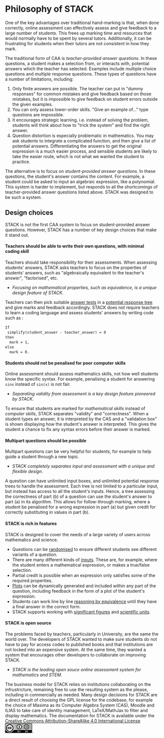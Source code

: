 # Philosophy of STACK

One of the key advantages over traditional hand-marking is that, when done correctly, online assessment can effectively assess and give feedback to a large number of students. This frees up marking time and resources that would normally have to be spent by several tutors. Additionally, it can be frustrating for students when their tutors are not consistent in how they mark.

The traditional form of CAA is *teacher-provided answer questions*. In these questions, a student makes a selection from, or interacts with, potential answers which the teacher has selected. Examples include multiple choice questions and multiple response questions. These types of questions have a number of limitations, including:

1. Only finite answers are possible. The teacher can put in "dummy responses" for common mistakes and give feedback based on those mistakes, but it is impossible to give feedback on student errors outside the given examples.
2. You can only assess lower-order skills. "Give an example of..." type questions are impossible.
3. It encourages strategic learning, i.e. instead of solving the problem, students will think about how to "trick the system" and find the right answer.
4. Question distortion is especially problematic in mathematics. You may ask students to integrate a complicated function, and then give a list of potential answers. Differentiating the answers to get the original expression is a much easier process, and sensible students are likely to take the easier route, which is not what we wanted the student to practice.

The alternative is to focus on *student-provided answer questions*. In these questions, the student's answer contains the content. For example, a student could be asked to input an algebraic expression, like a polynomial. This system is harder to implement, but responds to all the shortcomings of teacher-provided answer questions listed above. STACK was designed to be such a system.

## Design choices

STACK is not the first CAA system to focus on student-provided answer questions. However, STACK has a number of key design choices that make it stand out.

#### Teachers should be able to write their own questions, with minimal coding skill

Teachers should take responsibility for their assessments. When assessing students' answers, STACK asks teachers to focus on the properties of students' answers, such as "algebraically equivalent to the teacher's answer", "factorised", etc. 

* _Focusing on mathematical properties, such as equivalence, is a unique design feature of STACK._

Teachers can then pick suitable [answer tests](../Authoring/Answer_Tests/index.md) in a [potential response tree](../Authoring/Potential_response_trees.md) and give marks and feedback accordingly.  STACK does not require teachers to learn a coding language and assess students' answers by writing code such as :

```
If
 simplify(student_answer - teacher_answer) = 0
then
  mark = 1,
else
  mark = 0.
```

#### Students should not be penalised for poor computer skills

Online assessment should assess mathematics skills, not how well students know the specific syntax. For example, penalising a student for answering `sinx` instead of `sin(x)` is not fair.

* _Separating validity from assessment is a key design feature pioneered by STACK._

To ensure that students are marked for *mathematical skills* instead of *computer skills*, STACK separates "validity" and "correctness". When a student types an answer, it is interpreted by the CAS and a "validation box" is shown displaying how the student's answer is interpreted. This gives the student a chance to fix any syntax errors before their answer is marked.


#### Multipart questions should be possible

Multipart questions can be very helpful for students, for example to help guide a student through a new topic.

* _STACK completely separates input and assessment with a unique and flexible design._

A question can have unlimited input boxes, and unlimited potential response trees to handle the assessment. Each tree is not limited to a particular input, but instead has access to all the student's inputs. Hence, a tree assessing the correctness of part (b) of a question can use the student's answer to part (a) in its algorithm. This allows for follow-through marking, where a student be penalised for a wrong expression in part (a) but given credit for correctly substituting in values in part (b).

#### STACK is rich in features

STACK is designed to cover the needs of a large variety of users across mathematics and science.

* Questions can be [randomised](../CAS/Random.md) to ensure different students see different variants of a question.
* There are many different kinds of [inputs](../Authoring/Inputs.md). These are, for example, where the student enters a mathematical expression, or makes a true/false selection.
* Partial credit is possible when an expression only satisfies some of the required properties.
* [Plots](../CAS/Plots.md) can be dynamically generated and included within any part of the question, including feedback in the form of a plot of the student's expression.
* Students can work line by line [reasoning by equivalence](../CAS/Equivalence_reasoning.md) until they have a final answer in the correct form. 
* STACK supports working with [significant figures](../Authoring/Answer_Tests/Numerical.md) and [scientific units](../Topics/Units.md).

#### STACK is open source

The problems faced by teachers, particularly in University, are the same the world over.  The developers of STACK wanted to make sure students do not have to pay for access codes to published books and that institutions are not locked into an expensive system.  At the same time, they wanted a system that encourages other developers to collaborate on improving STACK.  

* _STACK is the leading open souce online assessment system for mathematics and STEM._

The business model for STACK relies on institutions collaborating on the infrustricture, remaining free to use the resulting system as the please, including in commercially as needed.  Many design decisions for STACK are a direct result of choosing the GPL license for the codebase, for example the choice of Maxima as its Computer Algebra System (CAS), Moodle and ILIAS to take care of identity management, LaTeX/MathJax to filter and display mathematics.  The documentation for STACK is available under the  <a rel="license" href="http://creativecommons.org/licenses/by-sa/4.0/">Creative Commons Attribution-ShareAlike 4.0 International License</a> 
![Creative Commons License](../../content/by-sa-88.png).

